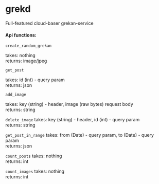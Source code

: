 # grekd
Full-featured cloud-baser grekan-service

#### Api functions:

`create_random_grekan`

takes: nothing<br>
returns: image/jpeg

`get_post`

takes: id (int) - query param<br>
returns: json

`add_image`

takes: key (string) - header, image (raw bytes) request body<br>
returns: string

`delete_image`
takes: key (string) - header, id (int) - query param<br>
returns: string

`get_post_in_range`
takes: from (Date) - query param, to (Date) - query param<br>
returns: json

`count_posts`
takes: nothing<br>
returns: int

`count_images`
takes: nothing<br>
returns: int
